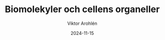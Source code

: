 ---
title: Biomolekyler och cellens organeller
subject: BIOBIO2
date: 2024-11-15
exam: prov
curriculum: GY11
class: NA23, NA22
author: Viktor Arohlén
assessment: poäng
type: kryssfrågor, kortsvar, frisvar
tags: biomolekyler, cellens organeller, protein, kolhydrater, lipider, nukleotider, mikrotubuli, cellkärna, ribosom, cellmembran, cytoskelett, endomembran
---